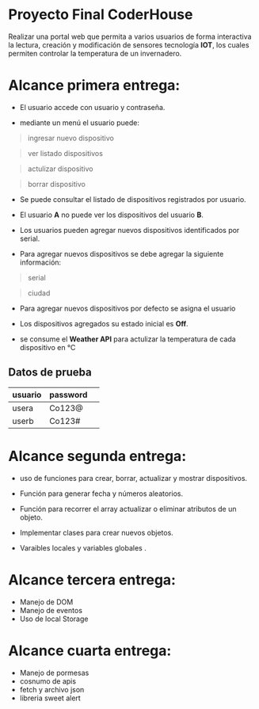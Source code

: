 # Proyecto Final CoderHouse

Realizar una portal web que permita a varios usuarios de forma interactiva la lectura, creación y modificación de sensores tecnología **IOT**, los cuales permiten controlar la temperatura de un invernadero.

# Alcance primera entrega:

- El usuario accede con usuario y contraseña.

- mediante  un menú el usuario puede:

> ingresar nuevo dispositivo

> ver listado dispositivos

> actulizar dispositivo

> borrar dispositivo

- Se puede consultar el listado de dispositivos registrados por usuario.

- El usuario **A** no puede ver los dispositivos del usuario **B**.

- Los usuarios pueden agregar nuevos dispositivos identificados por serial.

- Para agregar nuevos dispositivos se debe agregar la siguiente información:

> serial

> ciudad

- Para agregar nuevos dispositivos por defecto se asigna el usuario

- Los dispositivos agregados su estado inicial es **Off**.
- se consume el **Weather API** para actulizar la temperatura de cada dispositivo en °C

## Datos de prueba

|usuario         |password                       |   |
|----------------|-------------------------------|---|
|usera           |Co123@                         |   |
|userb           |Co123#                         |   |


# Alcance segunda entrega:

- uso de funciones para crear, borrar, actualizar y mostrar dispositivos.

- Función para generar fecha y números aleatorios.

- Función para recorrer el array actualizar o eliminar atributos de un objeto.

- Implementar clases para crear nuevos objetos.

- Varaibles locales y variables globales .

# Alcance tercera entrega:

- Manejo de DOM
- Manejo de eventos
- Uso de local Storage

# Alcance cuarta entrega:

- Manejo de pormesas
- cosnumo de apis
- fetch y archivo json
- libreria sweet alert


